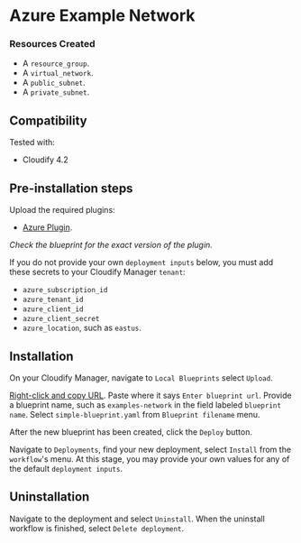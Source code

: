 
# Azure Example Network

### Resources Created

  * A `resource_group`.
  * A `virtual_network`.
  * A `public_subnet`.
  * A `private_subnet`.


## Compatibility

Tested with:
  * Cloudify 4.2


## Pre-installation steps

Upload the required plugins:

  * [Azure Plugin](https://github.com/cloudify-incubator/cloudify-azure-plugin/releases).

_Check the blueprint for the exact version of the plugin._


If you do not provide your own `deployment inputs` below, you must add these secrets to your Cloudify Manager `tenant`:

  * `azure_subscription_id`
  * `azure_tenant_id`
  * `azure_client_id`
  * `azure_client_secret`
  * `azure_location`, such as `eastus`.


## Installation

On your Cloudify Manager, navigate to `Local Blueprints` select `Upload`.

[Right-click and copy URL](https://github.com/cloudify-examples/azure-example-network/archive/master.zip). Paste where it says `Enter blueprint url`. Provide a blueprint name, such as `examples-network` in the field labeled `blueprint name`. Select `simple-blueprint.yaml` from `Blueprint filename` menu.

After the new blueprint has been created, click the `Deploy` button.

Navigate to `Deployments`, find your new deployment, select `Install` from the `workflow`'s menu. At this stage, you may provide your own values for any of the default `deployment inputs`.


## Uninstallation

Navigate to the deployment and select `Uninstall`. When the uninstall workflow is finished, select `Delete deployment`.
